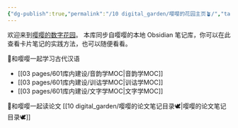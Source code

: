 ```yaml
---
{"dg-publish":true,"permalink":"/10 digital_garden/嘤嘤的花园主页🪴/","tags":["gardenEntry"],"created":"2025-03-01T16:43:56.061+08:00","updated":"2025-03-01T22:40:53.813+08:00"}
---
```


欢迎来到[嘤嘤的数字花园](https://polite-meerkat-343878.netlify.app/)。
本库同步自嘤嘤的本地 Obsidian 笔记库，你可以在此查看卡片笔记的实践方法，也可以随便看看。

🚩和嘤嘤一起学习古代汉语
- [[03 pages/601库内建设/音韵学MOC\|音韵学MOC]]
- [[03 pages/601库内建设/训诂学MOC\|训诂学MOC]]
- [[03 pages/601库内建设/文字学MOC\|文字学MOC]]

🚩和嘤嘤一起读论文
[[10 digital_garden/嘤嘤的论文笔记目录🕊️\|嘤嘤的论文笔记目录🕊️]]

